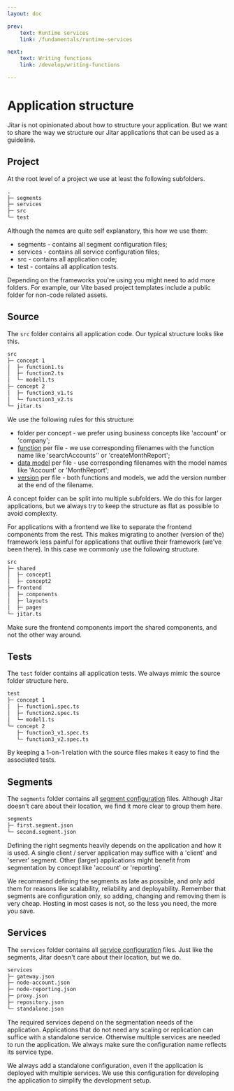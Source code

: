 ```yaml
---
layout: doc

prev:
    text: Runtime services
    link: /fundamentals/runtime-services

next:
    text: Writing functions
    link: /develop/writing-functions

---
```


# Application structure

Jitar is not opinionated about how to structure your application. But we want to share the way we structure our Jitar applications that can be used as a guideline.

## Project

At the root level of a project we use at least the following subfolders.

```txt
.
├─ segments
├─ services
├─ src
└─ test
```

Although the names are quite self explanatory, this how we use them:

* segments - contains all segment configuration files;
* services - contains all service configuration files;
* src - contains all application code;
* test - contains all application tests.

Depending on the frameworks you're using you might need to add more folders. For example, our Vite based project templates include a public folder for non-code related assets.

## Source

The `src` folder contains all application code. Our typical structure looks like this.

```txt
src
├─ concept 1
│  ├─ function1.ts
│  ├─ function2.ts
│  └─ model1.ts
├─ concept 2
│  ├─ function3_v1.ts
│  └─ function3_v2.ts
└─ jitar.ts
```

We use the following rules for this structure:

* folder per concept - we prefer using business concepts like 'account' or 'company';
* [function](../fundamentals/building-blocks#functions) per file - we use corresponding filenames with the function name like 'searchAccounts'' or 'createMonthReport';
* [data model](./data-sharing) per file - use corresponding filenames with the model names like 'Account' or 'MonthReport';
* [version](../deploy/segmentation#versioning) per file - both functions and models, we add the version number at the end of the filename.

A concept folder can be split into multiple subfolders. We do this for larger applications, but we always try to keep the structure as flat as possible to avoid complexity.

For applications with a frontend we like to separate the frontend components from the rest. This makes migrating to another (version of the) framework less painful for applications that outlive their framework (we've been there). In this case we commonly use the following structure.

```txt
src
├─ shared
│  ├─ concept1
│  ├─ concept2
├─ frontend
│  ├─ components
│  ├─ layouts
│  ├─ pages
└─ jitar.ts
```

Make sure the frontend components import the shared components, and not the other way around.

## Tests

The `test` folder contains all application tests. We always mimic the source folder structure here.

```txt
test
├─ concept 1
│  ├─ function1.spec.ts
│  ├─ function2.spec.ts
│  └─ model1.ts
└─ concept 2
   ├─ function3_v1.spec.ts
   └─ function3_v2.spec.ts
```

By keeping a 1-on-1 relation with the source files makes it easy to find the associated tests.

## Segments

The `segments` folder contains all [segment configuration](../fundamentals/building-blocks#segments) files. Although Jitar doesn't care about their location, we find it more clear to group them here.

```txt
segments
├─ first.segment.json
└─ second.segment.json
```

Defining the right segments heavily depends on the application and how it is used. A single client / server application may suffice with a 'client' and 'server' segment. Other (larger) applications might benefit from segmentation by concept like 'account' or 'reporting'.

We recommend defining the segments as late as possible, and only add them for reasons like scalability, reliability and deployability. Remember that segments are configuration only, so adding, changing and removing them is very cheap. Hosting in most cases is not, so the less you need, the more you save.

## Services

The `services` folder contains all [service configuration](../fundamentals/runtime-services) files. Just like the segments, Jitar doesn't care about their location, but we do.

```txt
services
├─ gateway.json
├─ node-account.json
├─ node-reporting.json
├─ proxy.json
├─ repository.json
└─ standalone.json
```

The required services depend on the segmentation needs of the application. Applications that do not need any scaling or replication can suffice with a standalone service. Otherwise multiple services are needed to run the application. We always make sure the configuration name reflects its service type.

We always add a standalone configuration, even if the application is deployed with multiple services. We use this configuration for developing the application to simplify the development setup.
